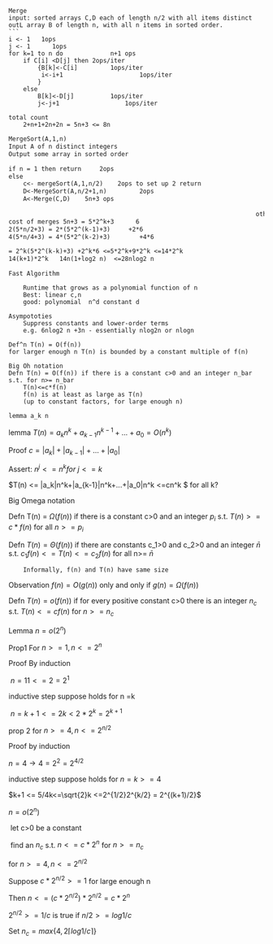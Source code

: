 

````
Merge
input: sorted arrays C,D each of length n/2 with all items distinct
outL array B of length n, with all n items in sorted order.
```
i <- 1   1ops
j <- 1		1ops
for k=1 to n do				n+1 ops
	if C[i] <D[j] then 2ops/iter
		{B[k]<-C[i]    		1ops/iter
		 i<-i+1						1ops/iter
		}
	else 
		B[k]<-D[j]			1ops/iter
		j<-j+1					1ops/iter
		
total count
	2+n+1+2n+2n = 5n+3 <= 8n
````





```   1
MergeSort(A,1,n)
Input A of n distinct integers
Output some array in sorted order

if n = 1 then return     2ops
else 
	c<- mergeSort(A,1,n/2)    2ops to set up 2 return
	D<-MergeSort(A,n/2+1,n)			2ops
	A<-Merge(C,D)    5n+3 ops
	
																	other cost
cost of merges 5n+3 = 5*2^k+3      6
2(5*n/2+3) = 2*(5*2^(k-1)+3)     +2*6
4(5*n/4+3) = 4*(5*2^(k-2)+3)		+4*6

= 2^k(5*2^(k-k)+3) +2^k*6 <=5*2^k+9*2^k <=14*2^k
14(k+1)*2^k   14n(1+log2 n)  <=28nlog2 n
```



```
Fast Algorithm

	Runtime that grows as a polynomial function of n
	Best: linear c,n
	good: polynomial  n^d constant d

```



``` 
Asympototies
	Suppress constants and lower-order terms
	e.g. 6nlog2 n +3n - essentially nlog2n or nlogn
	
Def^n T(n) = O(f(n))
for larger enough n T(n) is bounded by a constant multiple of f(n)

Big Oh notation
Defn T(n) = O(f(n)) if there is a constant c>0 and an integer n_bar s.t. for n>= n_bar
  	T(n)<=c*f(n)
  	f(n) is at least as large as T(n)
  	(up to constant factors, for large enough n)
  	
lemma a_k n  	
```

lemma $T(n) = a_kn^k+a_{k-1}n^{k-1}+...+a_0 = O(n^k)$

Proof $c=|a_k|+|a_{k-1}|+...+|a_0|$

Assert: $n^j<=n^k for\ j<=k$

$T(n) <= |a_k|n^k+|a_{k-1}|n^k+...+|a_0|n^k <=cn^k $ for all k? 



Big Omega notation

Defn T(n) = $\Omega(f(n))$ if there is a constant c>0 and an integer $p_i$ s.t. $T(n)>=c*f(n)$ for all $n>=p_i$



Defn $T(n) = \Theta(f(n))$ if there are constants  c_1>0 and c_2>0 and an integer $\bar{n}$ s.t.
		$c_1f(n)<=T(n)<=c_2f(n)$  for all n>= $\bar{n}$
		

		Informally, f(n) and T(n) have same size

Observation $f(n) = O(g(n))$ only and only if $g(n)= \Omega(f(n))$



Defn $T(n) = o(f(n))$ if for every positive constant c>0 there is an integer $n_c$ s.t.
		$T(n) <= cf(n)$ for $n>=n_c$



Lemma $n = o(2^n)$

Prop1 For $n>=1, n<=2^n$

Proof By induction

​		$n= 1 1<=2 = 2^1$

inductive step  suppose holds for n =k

​		$n=k+1 <=2k<2*2^k = 2^{k+1}$

prop 2 for $n>=4 , n<= 2^{n/2}$

Proof by induction 

 $n=4 \rightarrow 4=2^2 = 2^{4/2}$

inductive step suppose holds for $n=k>=4$

$k+1 <= 5/4k<=\sqrt{2}k <=2^{1/2}2^{k/2} = 2^{(k+1)/2}$



$n=o(2^n)$

​	let c>0 be a constant

​	find an $n_c$ s.t.  $n<=c*2^n$ for $n>=n_c$

for $n>=4, n<=2^{n/2}$

Suppose $c*2^{n/2}>=1$ for large enough n

Then $n<=(c*2^{n/2})*2^{n/2} = c*2^n$

$2^{n/2}>=1/c$ is true if $n/2>=log1/c$

Set $n_c=max\{4,2\lceil log1/c\rceil\}$







